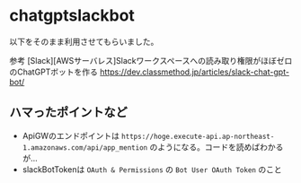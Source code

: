 # chatgptslackbot

以下をそのまま利用させてもらいました。

参考 [Slack][AWSサーバレス]Slackワークスペースへの読み取り権限がほぼゼロのChatGPTボットを作る
https://dev.classmethod.jp/articles/slack-chat-gpt-bot/


## ハマったポイントなど

- ApiGWのエンドポイントは `https://hoge.execute-api.ap-northeast-1.amazonaws.com/api/app_mention` のようになる。コードを読めばわかるが...
- slackBotTokenは `OAuth & Permissions` の `Bot User OAuth Token` のこと
